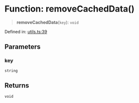 # Function: removeCachedData()

> **removeCachedData**(`key`): `void`

Defined in: [utils.ts:39](https://github.com/GeoDaCenter/openassistant/blob/2cb8f20a901f3385efeb40778248119c5e49db78/packages/osm/src/utils.ts#L39)

## Parameters

### key

`string`

## Returns

`void`
